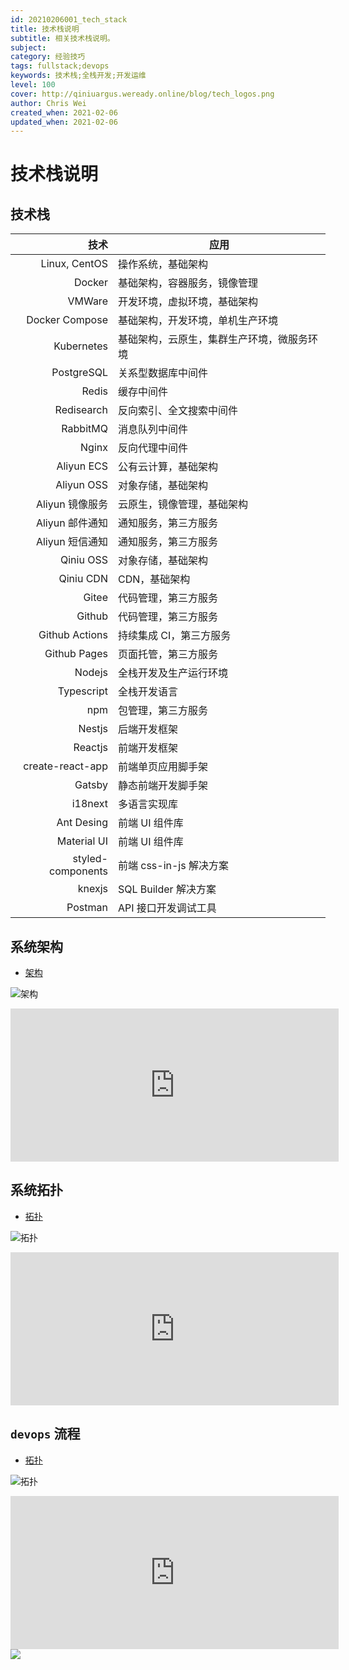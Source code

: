 ```yaml
---
id: 20210206001_tech_stack
title: 技术栈说明
subtitle: 相关技术栈说明。
subject: 
category: 经验技巧
tags: fullstack;devops
keywords: 技术栈;全栈开发;开发运维
level: 100
cover: http://qiniuargus.weready.online/blog/tech_logos.png
author: Chris Wei
created_when: 2021-02-06
updated_when: 2021-02-06
---
```


# 技术栈说明

## 技术栈

|技术|应用|
|--:|---|
|Linux, CentOS|操作系统，基础架构|
|Docker|基础架构，容器服务，镜像管理|
|VMWare|开发环境，虚拟环境，基础架构|
|Docker Compose|基础架构，开发环境，单机生产环境|
|Kubernetes|基础架构，云原生，集群生产环境，微服务环境|
|PostgreSQL|关系型数据库中间件|
|Redis|缓存中间件|
|Redisearch|反向索引、全文搜索中间件|
|RabbitMQ|消息队列中间件|
|Nginx|反向代理中间件|
|Aliyun ECS|公有云计算，基础架构|
|Aliyun OSS|对象存储，基础架构|
|Aliyun 镜像服务|云原生，镜像管理，基础架构|
|Aliyun 邮件通知|通知服务，第三方服务|
|Aliyun 短信通知|通知服务，第三方服务|
|Qiniu OSS|对象存储，基础架构|
|Qiniu CDN|CDN，基础架构|
|Gitee|代码管理，第三方服务|
|Github|代码管理，第三方服务|
|Github Actions|持续集成 CI，第三方服务|
|Github Pages|页面托管，第三方服务|
|Nodejs|全栈开发及生产运行环境|
|Typescript|全栈开发语言|
|npm|包管理，第三方服务|
|Nestjs|后端开发框架|
|Reactjs|前端开发框架|
|create-react-app|前端单页应用脚手架|
|Gatsby|静态前端开发脚手架|
|i18next|多语言实现库|
|Ant Desing|前端 UI 组件库|
|Material UI|前端 UI 组件库|
|styled-components|前端 css-in-js 解决方案|
|knexjs|SQL Builder 解决方案|
|Postman|API 接口开发调试工具|

## 系统架构

- [架构](https://www.processon.com/view/link/5f0e78f8e401fd06f3d963f8)

![架构](http://assets.processon.com/chart_image/5f0e78f7f346fb2bfb2582c8.png)

<iframe id="embed_dom" name="embed_dom" frameborder="0" style="display:block;width:525px; height:245px;" src="https://www.processon.com/embed/5f0e78f7f346fb2bfb2582c4"></iframe>

## 系统拓扑

- [拓扑](https://www.processon.com/view/link/5f0e7b335653bb7fd2379cc0)

![拓扑](http://assets.processon.com/chart_image/5f0e7b33e0b34d44f048f822.png)

<iframe id="embed_dom" name="embed_dom" frameborder="0" style="display:block;width:525px; height:245px;" src="https://www.processon.com/embed/5f0e7b33e0b34d44f048f81f"></iframe>

## `devops` 流程

- [拓扑](https://www.processon.com/view/link/5e009338e4b0250e8aea9e70)

![拓扑](http://assets.processon.com/chart_image/5e009338e4b0125e291684ff.png)

<iframe id="embed_dom" name="embed_dom" frameborder="0" style="display:block;width:525px; height:245px;" src="https://www.processon.com/embed/5e009338e4b0125e291684fb"></iframe>

<img src="https://www.processon.com/embed/5e009338e4b0125e291684fb" />